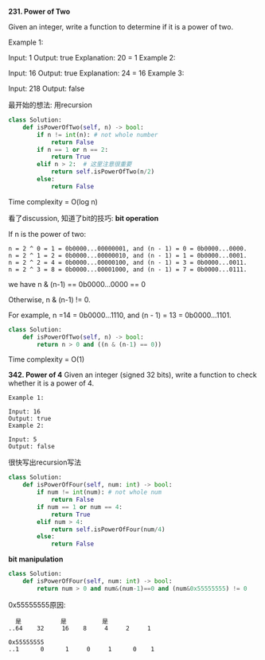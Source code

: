 **231. Power of Two**

Given an integer, write a function to determine if it is a power of two.

Example 1:

Input: 1
Output: true 
Explanation: 20 = 1
Example 2:

Input: 16
Output: true
Explanation: 24 = 16
Example 3:

Input: 218
Output: false

最开始的想法: 用recursion
```python
class Solution:
    def isPowerOfTwo(self, n) -> bool:
        if n != int(n): # not whole number
            return False
        if n == 1 or n == 2:
            return True
        elif n > 2:  # 这里注意很重要
            return self.isPowerOfTwo(n/2)
        else:
            return False  
```
Time complexity = O(log n)

看了discussion, 知道了bit的技巧:
**bit operation**

If n is the power of two:
```
n = 2 ^ 0 = 1 = 0b0000...00000001, and (n - 1) = 0 = 0b0000...0000.
n = 2 ^ 1 = 2 = 0b0000...00000010, and (n - 1) = 1 = 0b0000...0001.
n = 2 ^ 2 = 4 = 0b0000...00000100, and (n - 1) = 3 = 0b0000...0011.
n = 2 ^ 3 = 8 = 0b0000...00001000, and (n - 1) = 7 = 0b0000...0111.
```
we have n & (n-1) == 0b0000...0000 == 0

Otherwise, n & (n-1) != 0.

For example, n =14 = 0b0000...1110, and (n - 1) = 13 = 0b0000...1101.

```python
class Solution:
    def isPowerOfTwo(self, n) -> bool:
        return n > 0 and ((n & (n-1) == 0))   
```

Time complexity = O(1)

**342. Power of 4**
Given an integer (signed 32 bits), write a function to check whether it is a power of 4.
```
Example 1:

Input: 16
Output: true
Example 2:

Input: 5
Output: false
```
很快写出recursion写法
```python
class Solution:
    def isPowerOfFour(self, num: int) -> bool:
        if num != int(num): # not whole num
            return False
        if num == 1 or num == 4:
            return True
        elif num > 4:
            return self.isPowerOfFour(num/4)
        else:
            return False
```

**bit manipulation**
```python
class Solution:
    def isPowerOfFour(self, num: int) -> bool:
        return num > 0 and num&(num-1)==0 and (num&0x55555555) != 0 
```
0x55555555原因:
```
  是           是          是       
..64    32     16    8     4     2     1    

0x55555555
..1      0      1     0     1      0    1
```

